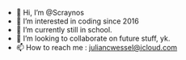 - 👋 Hi, I’m @Scraynos
- 👀 I’m interested in coding since 2016
- 🌱 I’m currently  still in school.
- 💞️ I’m looking to collaborate on future stuff, yk.
- 📫 How to reach me : juliancwessel@icloud.com

<!---
Scraynos/Scraynos is a ✨ special ✨ repository because its `README.md` (this file) appears on your GitHub profile.
You can click the Preview link to take a look at your changes.
--->
